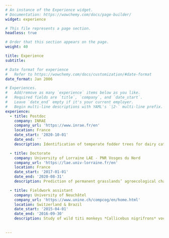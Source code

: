 ```yaml
---
# An instance of the Experience widget.
# Documentation: https://wowchemy.com/docs/page-builder/
widget: experience

# This file represents a page section.
headless: true

# Order that this section appears on the page.
weight: 40

title: Experience
subtitle:

# Date format for experience
#   Refer to https://wowchemy.com/docs/customization/#date-format
date_format: Jan 2006

# Experiences.
#   Add/remove as many `experience` items below as you like.
#   Required fields are `title`, `company`, and `date_start`.
#   Leave `date_end` empty if it's your current employer.
#   Begin multi-line descriptions with YAML's `|2-` multi-line prefix.
experience:
  - title: Postdoc
    company: INRAE
    company_url: 'https://www.inrae.fr/en'
    location: France
    date_start: '2020-10-01'
    date_end: ''
    description: Identification of temperate fodder trees for dairy cattle production

  - title: Doctorate
    company: University of Lorraine LAE - PNR Vosges du Nord
    company_url: 'https://lae.univ-lorraine.fr/en'
    location: France
    date_start: '2017-01-01'
    date_end: '2020-08-31'
    description: Prediction of permanent grasslands’ agroecological characteristics and compromises, focus on the Vosges Mountains

  - title: Fieldwork assistant
    company: University of Neuchâtel
    company_url: 'https://www.unine.ch/compcog/en/home.html'
    location: Switzerland & Brazil
    date_start: '2015-04-01'
    date_end: '2016-09-30'
    description: Study of wild titi monkeys *Callicebus nigrifrons* vocal communication
    
    
---
```

